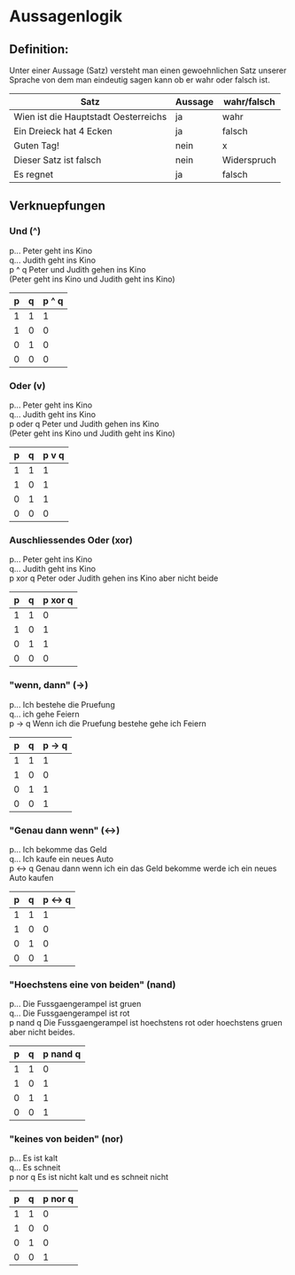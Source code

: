 # Aussagenlogik

## Definition:

Unter einer Aussage (Satz) versteht man einen gewoehnlichen Satz unserer Sprache
von dem man eindeutig sagen kann ob er wahr oder falsch ist.

| Satz | Aussage | wahr/falsch|
|---|---|---|
|Wien ist die Hauptstadt Oesterreichs| ja | wahr |
| Ein Dreieck hat 4 Ecken | ja | falsch |
| Guten Tag! | nein | x |
| Dieser Satz ist falsch | nein | Widerspruch |
| Es regnet | ja | falsch |

## Verknuepfungen 

### Und (^)

p... Peter geht ins Kino  
q... Judith geht ins Kino  
p ^ q Peter und Judith gehen ins Kino  
  (Peter geht ins Kino und Judith geht ins Kino)


| p | q | p ^ q |
|---|---|---|
| 1 | 1 | 1 |
| 1 | 0 | 0 |
| 0 | 1 | 0 |
| 0 | 0 | 0 |

### Oder (v)

p... Peter geht ins Kino  
q... Judith geht ins Kino  
p oder q Peter und Judith gehen ins Kino  
  (Peter geht ins Kino und Judith geht ins Kino)


| p | q | p v q |
|---|---|---|
| 1 | 1 | 1 |
| 1 | 0 | 1 |
| 0 | 1 | 1 |
| 0 | 0 | 0 |

### Auschliessendes Oder (xor)

p... Peter geht ins Kino  
q... Judith geht ins Kino  
p xor q Peter oder Judith gehen ins Kino aber nicht beide


| p | q | p xor q |
|---|---|---|
| 1 | 1 | 0 |
| 1 | 0 | 1 |
| 0 | 1 | 1 |
| 0 | 0 | 0 |

### "wenn, dann" (->)

p...  Ich bestehe die Pruefung  
q...  ich gehe Feiern  
p -> q Wenn ich die Pruefung bestehe gehe ich Feiern

| p | q | p -> q |
|---|---|---|
| 1 | 1 | 1 |
| 1 | 0 | 0 |
| 0 | 1 | 1 |
| 0 | 0 | 1 |


### "Genau dann wenn" (<->)

p...  Ich bekomme das Geld  
q...  Ich kaufe ein neues Auto  
p <-> q Genau dann wenn ich ein das Geld bekomme werde ich ein neues Auto kaufen


| p | q | p <-> q |
|---|---|---|
| 1 | 1 | 1 |
| 1 | 0 | 0 |
| 0 | 1 | 0 |
| 0 | 0 | 1 |

### "Hoechstens eine von beiden" (nand)

p...  Die Fussgaengerampel ist gruen  
q...  Die Fussgaengerampel ist rot  
p nand q Die Fussgaengerampel ist hoechstens rot oder hoechstens gruen aber nicht beides.

| p | q | p nand q |
|---|---|---|
| 1 | 1 | 0 |
| 1 | 0 | 1 |
| 0 | 1 | 1 |
| 0 | 0 | 1 |

### "keines von beiden" (nor)

p... Es ist kalt  
q... Es schneit  
p nor q Es ist nicht kalt und es schneit nicht

| p | q | p nor q |
|---|---|---|
| 1 | 1 | 0 |
| 1 | 0 | 0 |
| 0 | 1 | 0 |
| 0 | 0 | 1 |
